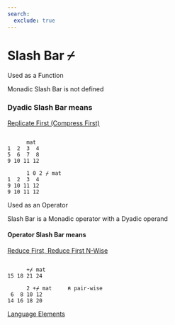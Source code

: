 ```yaml
---
search:
  exclude: true
---
```






<h1 class="heading"><span class="name">Slash Bar</span> <span class="command">⌿</span></h1>


Used as a Function


Monadic Slash Bar is not defined

### Dyadic Slash Bar means


[Replicate First (Compress First)](../primitive-functions/replicate.md)
```apl

      mat
1  2  3  4
5  6  7  8
9 10 11 12

      1 0 2 ⌿ mat
1  2  3  4
9 10 11 12
9 10 11 12
```

Used as an Operator


Slash Bar is a Monadic operator with a Dyadic operand

#### Operator Slash Bar means


[Reduce First,  Reduce First N-Wise ](../primitive-operators/reduce-first.md)
```apl

      +⌿ mat
15 18 21 24

      2 +⌿ mat     ⍝ pair-wise
 6  8 10 12
14 16 18 20

```


[Language Elements](./language-elements.md)


